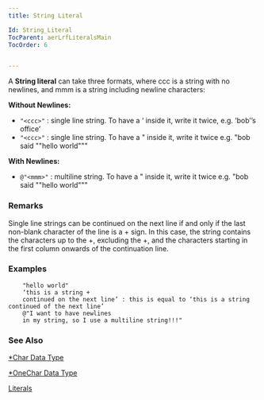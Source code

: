 ```yaml
---
title: String Literal

Id: String_Literal
TocParent: aerLrfLiteralsMain
TocOrder: 6


---
```


A **String literal** can take three formats, where ccc is a string with no newlines, and mmm is a string including newline characters:

**Without Newlines:** 

- ```"<ccc>"``` : single line string. To have a ‘ inside it, write it twice, e.g. ‘bob’’s office’
- ```"<ccc>"``` : single line string. To have a " inside it, write it twice e.g. "bob said ""hello world"""

**With Newlines:** 

- ```@"<mmm>"``` : multiline string. To have a " inside it, write it twice e.g. "bob said ""hello world"""

### Remarks
Single line strings can be continued on the next line if and only if the last non-blank character of the line is a + sign. In this case, the string contains the characters up to the +, excluding the +, and the characters starting in the first column onwards of the continuation line. 

### Examples
<dl class="Code" />
            
```
    "hello world"
    ‘this is a string + 
	continued on the next line’ : this is equal to ‘this is a string continued of the next line’
    @"I want to have newlines
	in my string, so I use a multiline string!!!"
```

### See Also
[*Char Data Type](Character_Data_Type.html)

[*OneChar Data Type](Onechar_Data_Type.html)

[Literals](ecrLrfLiteralsMain.html) 
